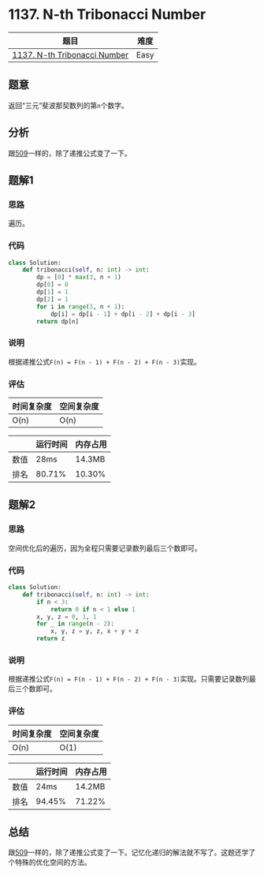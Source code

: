 # 1137. N-th Tribonacci Number

| 题目 | 难度 |
| ---- | ---- |
| [1137. N-th Tribonacci Number](https://leetcode.com/problems/n-th-tribonacci-number/) | Easy |

## 题意

返回“三元”斐波那契数列的第`n`个数字。

## 分析

跟[509](509.md)一样的，除了递推公式变了一下。

## 题解1

### 思路

遍历。

### 代码

```python
class Solution:
    def tribonacci(self, n: int) -> int:
        dp = [0] * max(3, n + 1)
        dp[0] = 0
        dp[1] = 1
        dp[2] = 1
        for i in range(3, n + 1):
            dp[i] = dp[i - 1] + dp[i - 2] + dp[i - 3]
        return dp[n]
```

### 说明

根据递推公式`F(n) = F(n - 1) + F(n - 2) + F(n - 3)`实现。

### 评估

| 时间复杂度 | 空间复杂度 |
| ---- | ---- |
| O(n) | O(n) |

| | 运行时间 | 内存占用 |
| ---- | ---- | ---- |
| 数值 | 28ms | 14.3MB |
| 排名 | 80.71% | 10.30% |

## 题解2

### 思路

空间优化后的遍历，因为全程只需要记录数列最后三个数即可。

### 代码

```python
class Solution:
    def tribonacci(self, n: int) -> int:
        if n < 3:
            return 0 if n < 1 else 1
        x, y, z = 0, 1, 1
        for _ in range(n - 2):
            x, y, z = y, z, x + y + z
        return z
```

### 说明

根据递推公式`F(n) = F(n - 1) + F(n - 2) + F(n - 3)`实现。只需要记录数列最后三个数即可。

### 评估

| 时间复杂度 | 空间复杂度 |
| ---- | ---- |
| O(n) | O(1) |

| | 运行时间 | 内存占用 |
| ---- | ---- | ---- |
| 数值 | 24ms | 14.2MB |
| 排名 | 94.45% | 71.22% |

## 总结

跟[509](509.md)一样的，除了递推公式变了一下。记忆化递归的解法就不写了。这题还学了个特殊的优化空间的方法。

